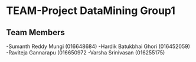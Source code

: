 # TEAM-Project DataMining Group1

## Team Members
-Sumanth Reddy Mungi (016648684)
-Hardik Batukbhai Ghori (016452059) 
-Raviteja Gannarapu (016650972
-Varsha Srinivasan (016255175)
